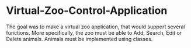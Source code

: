 # Virtual-Zoo-Control-Application
The goal was to make a virtual zoo application, that would support several functions. More specifically, the zoo must be able to Add, Search, Edit or Delete animals. Animals must be implemented using classes.
